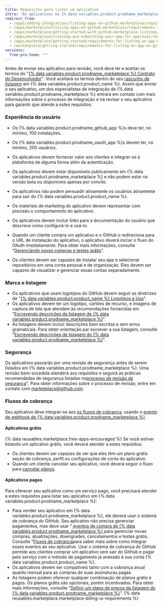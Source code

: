 ```yaml
---
title: Requisitos para listar um aplicativo
intro: 'Os aplicativos no {% data variables.product.prodname_marketplace %} devem atender aos requisitos definidos nesta página antes que nossos especialistas de integração do {% data variables.product.prodname_marketplace %} aprovem a listagem.'
redirect_from:
  - /apps/adding-integrations/listing-apps-on-github-marketplace/requirements-for-listing-an-app-on-github-marketplace/
  - /apps/marketplace/listing-apps-on-github-marketplace/requirements-for-listing-an-app-on-github-marketplace/
  - /apps/marketplace/getting-started-with-github-marketplace-listings/requirements-for-listing-an-app-on-github-marketplace/
  - /apps/marketplace/creating-and-submitting-your-app-for-approval/requirements-for-listing-an-app-on-github-marketplace/
  - /apps/marketplace/getting-started/requirements-for-listing-an-app-on-github-marketplace/
  - /marketplace/getting-started/requirements-for-listing-an-app-on-github-marketplace
versions:
  free-pro-team: '*'
---
```




Antes de enviar seu aplicativo para revisão, você deve ler e aceitar os termos do "[{% data variables.product.prodname_marketplace %} Contrato do Desenvolvedor](/articles/github-marketplace-developer-agreement/)". Você aceitará os termos dentro do seu [rascunho de listagem](/marketplace/listing-on-github-marketplace/creating-a-draft-github-marketplace-listing/) em {% data variables.product.product_name %}. Assim que enviar o seu aplicativo, um dos especialistas de integração de {% data variables.product.prodname_marketplace %} entrará em contato com mais informações sobre o processo de integração e irá revisar o seu aplicativo para garantir que atende a estes requisitos:

### Experiência do usuário

- Os {% data variables.product.prodname_github_app %}s deve ter, no mínimo, 100 instalações.
- Os {% data variables.product.prodname_oauth_app %}s devem ter, no mínimo, 200 usuários.
- Os aplicativos devem fornecer valor aos clientes e integrar-se à plataforma de alguma forma além da autenticação.
- Os aplicativos devem estar disponíveis publicamente em {% data variables.product.prodname_marketplace %} e não podem estar na versão beta ou disponíveis apenas por convite.
- Os aplicativos não podem persuadir ativamente os usuários ativamente para sair do {% data variables.product.product_name %}.
- Os materiais de marketing do aplicativo devem representar com precisão o comportamento do aplicativo.
- Os aplicativos devem incluir links para a documentação do usuário que descreve como configurá-lo e usá-lo.
- Quando um cliente compra um aplicativo e o GitHub o redireciona para o URL de instalação do aplicativo, o aplicativo deverá iniciar o fluxo do OAuth imediatamente. Para obter mais informações, consulte "[Gerenciando novas compras e testes grátis](/marketplace/integrating-with-the-github-marketplace-api/handling-new-purchases-and-free-trials/#step-3-authorization)".

- Os clientes devem ser capazes de instalar seu app e selecionar repositórios em uma conta pessoal e de organização. Eles devem ser capazes de visualizar e gerenciar essas contas separadamente.

### Marca e listagem

- Os aplicativos que usam logotipos do GitHub devem seguir as diretrizes de "[{% data variables.product.product_name %} Logotipos e Uso](https://github.com/logos)".
- Os aplicativos devem ter um logotipo, cartões de recurso, e imagens de captura de tela que atendam às recomendações fornecidas em "[Escrevendo descrições da listagem de {% data variables.product.prodname_marketplace %}](/marketplace/listing-on-github-marketplace/writing-github-marketplace-listing-descriptions/)".
- As listagens devem incluir descrições bem escritas e sem erros gramaticais. Para obter orientação par escrever a sua listagem, consulte "[Escrevendo descrições de listagem do {% data variables.product.prodname_marketplace %}](/marketplace/listing-on-github-marketplace/writing-github-marketplace-listing-descriptions/)".

### Segurança

Os aplicativos passarão por uma revisão de segurança antes de serem listados em {% data variables.product.prodname_marketplace %}. Uma revisão bem-sucedida atenderá aos requisitos e seguirá as práticas recomendadas de segurança listadas no[processo de revisão de segurança](/marketplace/getting-started/security-review-process/)". Para obter informações sobre o processo de revisão, entre em contato com [marketplace@github.com](mailto:marketplace@github.com).

### Fluxos de cobrança

Seu aplicativo deve integrar-se aos [os fluxos de cobrança](/marketplace/integrating-with-the-github-marketplace-api/#billing-flows), usando o [evento de webhook de {% data variables.product.prodname_marketplace %}](/marketplace/integrating-with-the-github-marketplace-api/github-marketplace-webhook-events/).

#### Aplicativos grátis

{% data reusables.marketplace.free-apps-encouraged %} Se você estiver listando um aplicativo grátis, você deverá atender a estes requisitos:

- Os clientes devem ser capazes de ver que eles têm um plano grátis seção de cobrança, perfil ou configurações de conta do aplicativo.
- Quando um cliente cancelar seu aplicativo, você deverá seguir o fluxo para [cancelar planos](/marketplace/integrating-with-the-github-marketplace-api/cancelling-plans/).

#### Aplicativos pagos

Para oferecer seu aplicativo como um serviço pago, você precisará atender a estes requisitos para listar seu aplicativo em {% data variables.product.prodname_marketplace %}:

- Para vender seu aplicativo em {% data variables.product.prodname_marketplace %}, ele deverá usar o sistema de cobrança do GitHub. Seu aplicativo não precisa gerenciar pagamentos, mas deve usar "[ eventos de compra de {% data variables.product.prodname_marketplace %} ](/marketplace/integrating-with-the-github-marketplace-api/github-marketplace-webhook-events/)para gerenciar novas compras, atualizações, downgrades, cancelamentos e testes grátis. Consulte "[Fluxos de cobrança](/marketplace/integrating-with-the-github-marketplace-api/#billing-flows)para saber mais sobre como integrar esses eventos ao seu aplicativo. Usar o sistema de cobrança do GitHub permite aos clientes comprar um aplicativo sem sair do GitHub e pagar pelo serviço com o método de pagamento já anexado à sua conta {% data variables.product.product_name %}.
- Os aplicativos devem ser compatíveis tanto com a cobrança anual quanto mensal para as compras de suas assinaturas pagas.
- As listagens podem oferecer qualquer combinação de planos grátis e pagos. Os planos grátis são opcionais, porém incentivados. Para obter mais informações, consulte "[Definir um plano de preços da listagem do {% data variables.product.prodname_marketplace %}](/marketplace/listing-on-github-marketplace/setting-a-github-marketplace-listing-s-pricing-plan/)".
{% data reusables.marketplace.marketplace-billing-ui-requirements %}
